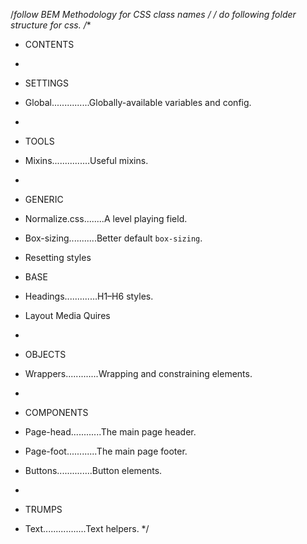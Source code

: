 /*follow BEM Methodology for CSS class names */
/* do following folder structure for css.
/**
 * CONTENTS
 *
 * SETTINGS
 * Global...............Globally-available variables and config.
 *
 * TOOLS
 * Mixins...............Useful mixins.
 *
 * GENERIC
 * Normalize.css........A level playing field.
 * Box-sizing...........Better default `box-sizing`.
 * Resetting styles

 * BASE
 * Headings.............H1–H6 styles.
 * Layout Media Quires
 *
 * OBJECTS
 * Wrappers.............Wrapping and constraining elements.
 *
 * COMPONENTS
 * Page-head............The main page header.
 * Page-foot............The main page footer.
 * Buttons..............Button elements.
 *
 * TRUMPS
 * Text.................Text helpers.
 */